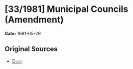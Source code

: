 # [33/1981] Municipal Councils (Amendment)

**Date:** 1981-05-29

## Original Sources

- [සිංහල](https://documents.gov.lk/view/acts/1981/5/33-1981_S.pdf)
